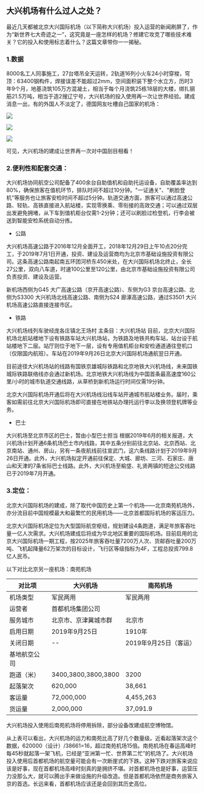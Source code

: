 ## 大兴机场有什么过人之处？

最近几天都被北京大兴国际机场（以下简称大兴机场）投入运营的新闻刷屏了，作为“新世界七大奇迹之一”，这究竟是一座怎样的机场？修建它攻克了哪些技术难关？它的投入和使用标志着什么？这篇文章带你一一揭秘。

### 1.数据

8000名工人同事施工，27台塔吊全天运转，2轨道16列小火车24小时穿梭，穹顶：63400钢构件，焊接误差不能超过2mm，空间面积装下整个水立方，历时3年9个月，地基浇筑105万方混凝土，相当于每个月浇筑25栋18层的大楼，绑扎钢筋21.5万吨，相当于造2搜辽宁号，大兴机场的投入使用再一次让世界经验。建成消息一出，有的外国人不淡定了，德国网友吐槽自己国家的机场：

![](http://pwz9mqmnw.bkt.clouddn.com/Fhi_hTsjv1aRVo99Nz4AdChVnYDp)



![](http://pwz9mqmnw.bkt.clouddn.com/FuV5TpBYVLcBBtEoHQ9S4UcRiYN6)



![](http://pwz9mqmnw.bkt.clouddn.com/Fm6_kpF9XNy8mWiyetLIdRinb2wO)

可见，大兴机场的建成让世界再一次对中国刮目相看！

### 2.便利性和配套交通：

大兴机场协同航空公司配备了400余台自助值机和自助托运设备，自助覆盖率达到80%，确保旅客在值机环节，排队时间不超过10分钟。"一证通关"、"刷脸登机"等服务也让旅客安检时间不超过5分钟。轨道交通方面，旅客可以通过高速公路、轻轨、高铁直接进入航站楼，实现零换乘、零衔接的高效交通；可以通过双层出发避免拥堵，从下车到值机柜台仅需1-2分钟；还可以刷脸过检登机，行李会被送到智能安检系统自动分拣。

- 公路

大兴机场高速公路于2016年12月全面开工，2018年12月29日上午10点20分完工，于2019年7月1日开通，投资、建设及运营商均为北京市基础设施投资有限公司。这条高速公路南起南五环团河桥东450米处，在大兴国际机场北终止，全长27公里，双向八车道，时速100公里至120公里，由北京市基础设施投资有限公司负责投资、建设及运营。

新机场西侧为G45 大广高速公路（京开高速公路）、东侧为G3 京台高速公路、北侧为S3300 大兴机场北线高速公路、南侧为S24 廊涿高速公路，通过S3501 大兴机场高速公路直接连接市区。

- 铁路

大兴机场线列车驶经庞各庄镇北王场村
主条目：大兴机场站
目前，北京大兴国际机场北航站楼地下设有铁路车站大兴机场站，为铁路及地铁共构车站，站台设于航站楼地下二层。站厅则位于地下一层，设有专用值机柜台和安检通道通往登机口（仅限国内航班）。车站在2019年9月26日北京大兴国际机场通航翌日开通。

目前途径大兴机场站的线路有国铁京雄城际铁路和北京地铁大兴机场线，未来国铁城际铁路联络线亦会通过新机场。北京地铁大兴机场线为中国首条最高速度160公里/小时的城市轨道交通线路，从草桥到新机场运行时间仅需19分钟。

北京大兴国际机场开通后将在大兴机场线沿线车站开通城市航站楼业务。届时，乘客如需前往北京大兴国际机场即可直接在地铁站办理托运行李以及换领登机牌等业务。

- 巴士

大兴机场至北京市区的巴士，暂由小型巴士担当
根据2019年6月的相关报道，大兴机场计划开通6条机场巴士市内线路，其中五条分别前往北京站、北京西站、北京南站、通州、房山，另有一条夜航线前往宣武门，这六条线路计划于2019年9月26日开通。此外，大兴机场拟定开通前往保定、大城、廊坊、三河、石家庄、唐山和天津的7条省际巴士线路。此外，大兴机场至榆垡、礼贤两镇的短途公交线路已于2019年7月开通。

### 3.定位：

北京大兴国际机场的建成，除了取代中国历史上第一个机场——北京南苑机场外，亦分流目前中国规模最大和最繁忙的民用机场——北京首都国际机场的客运压力。

北京大兴国际机场定位为大型国际航空枢纽，规划建设4条跑道，满足年旅客吞吐量一亿人次需求。大兴机场建成后将成为华北地区重要的国际机场。目前启用的北京大兴国际机场一期工程，按2025年旅客吞吐量7200万人次、货邮吞吐量200万吨、飞机起降量62万架次的目标设计，飞行区等级指标为4F，工程总投资799.8亿人民币。

以下对比北京另一座机场：南苑机场

| 对比项       | 大兴机场             | 南苑机场              |
| ------------ | -------------------- | --------------------- |
| 机场类型     | 军民两用 | 军民两用              |
| 运营者       | 首都机场集团公司     |                       |
| 服务城市     | 北京市、京津冀城市群 | 北京市                |
| 启用日期     | 2019年9月25日        | 1910年                |
| 关闭日期     | --                   | 2019年9月25日（客运） |
| 基地航空公司 |                      |                       |
| 跑道（米）   | 3400,3800,3800,3800  | 3200                  |
| 起落架次     | 620,000               | 38,661                 |
| 客运量     | 72,000,000               |   4,455,263               |
| 货运量     | 2,000,000             | 37,091.9                 |

大兴机场投入使用后南苑机场将停用拆除，部分设备改建成航空博物馆。

从上表可以看出，大兴机场的运力和南苑比高了好几个数量级。近看起落架次这个数据，620000（设计）/38661=16，超过南苑机场15倍。南苑机场在春运高峰时每45秒就起落一架飞机，已经是“亚洲第一忙、世界第二忙”的机场了。大兴机场投入使用后首都机场的航空量可能会有一次断崖式的下跌。这种下跌对旅客来说应该是好事，现在首都机场高峰时刻真的是拥挤不堪。对首都机场也是好事，运营压力没那么大，就可以腾出手来做设施的升级改造。但是首都机场依然是商务旅客入京的首选。长远来看，首都机场应该还是会回到其历史高位。










